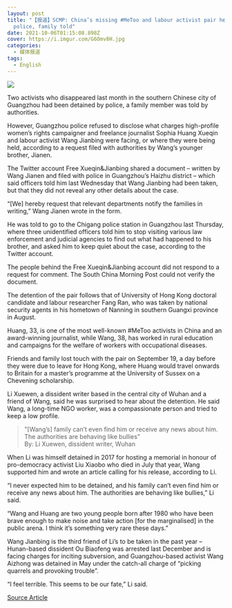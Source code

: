 ```yaml
---
layout: post
title: "【报道】SCMP: China’s missing #MeToo and labour activist pair held by
  police, family told"
date: 2021-10-06T01:15:08.898Z
cover: https://i.imgur.com/G6Omv8H.jpg
categories:
  - 媒体报道
tags:
  - English
---
```

![](https://i.imgur.com/C396kU1.jpg)

Two activists who disappeared last month in the southern Chinese city of Guangzhou had been detained by police, a family member was told by authorities.

<!--more-->

However, Guangzhou police refused to disclose what charges high-profile ﻿women’s rights campaigner and freelance journalist Sophia Huang Xueqin and labour activist Wang Jianbing were facing, or where they were being held, according to a request filed with authorities by Wang’s younger brother, Jianen.

The Twitter account Free Xueqin&Jianbing shared a document – written by Wang Jianen and filed with police in Guangzhou’s Haizhu district – which said officers told him last Wednesday that Wang Jianbing had been taken, but that they did not reveal any other details about the case.

“[We] hereby request that relevant departments notify the families in writing,” Wang Jianen wrote in the form.

He was told to go to the Chigang police station in Guangzhou last Thursday, where three unidentified officers told him to stop visiting various law enforcement and judicial agencies to find out what had happened to his brother, and asked him to keep quiet about the case, according to the Twitter account.

The people behind the Free Xueqin&Jianbing account did not respond to a request for comment. The South China Morning Post could not verify the document.

The detention of the pair follows that of University of Hong Kong doctoral candidate and labour researcher Fang Ran, who was taken by national security agents in his hometown of Nanning in southern Guangxi province in August.

Huang, 33, is one of the most well-known #MeToo activists in China and an award-winning journalist, while Wang, 38, has worked in rural education and campaigns for the welfare of workers with occupational diseases.

Friends and family lost touch with the pair on September 19, a day before they were due to leave for Hong Kong, where Huang would travel onwards to Britain for a master’s programme at the University of Sussex on a Chevening scholarship.

Li Xuewen, a dissident writer based in the central city of Wuhan and a friend of Wang, said he was surprised to hear about the detention. He said Wang, a long-time NGO worker, was a compassionate person and tried to keep a low profile.

> "[Wang’s] family can’t even find him or receive any news about him. The authorities are behaving like bullies"  
> By: Li Xuewen, dissident writer, Wuhan

When Li was himself detained in 2017 for hosting a memorial in honour of pro-democracy activist Liu Xiaobo who died in July that year, Wang supported him and wrote an article calling for his release, according to Li.

“I never expected him to be detained, and his family can’t even find him or receive any news about him. The authorities are behaving like bullies,” Li said.

“Wang and Huang are two young people born after 1980 who have been brave enough to make noise and take action [for the marginalised] in the public arena. I think it’s something very rare these days.”

Wang Jianbing is the third friend of Li’s to be taken in the past year – Hunan-based dissident Ou Biaofeng was arrested last December and is facing charges for inciting subversion, and Guangzhou-based activist Wang Aizhong was detained in May under the catch-all charge of “picking quarrels and provoking trouble”.

“I feel terrible. This seems to be our fate,” Li said.

[Source Article](https://www.scmp.com/news/china/politics/article/3151288/chinas-missing-metoo-and-labour-activist-pair-held-police)
